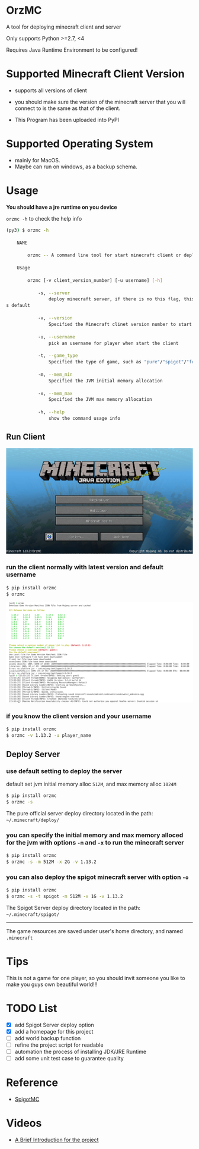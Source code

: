 # OrzMC

A tool for deploying minecraft client and server

Only supports Python >=2.7, <4

Requires Java Runtime Environment to be configured!

# Supported Minecraft Client Version

- supports all versions of client

- you should make sure the version of the minecraft server that you will connect to is the same as that of the client.

- This Program has been uploaded into PyPI

# Supported Operating System

- mainly for MacOS.
- Maybe can run on windows, as a backup schema.

# Usage

**You should have a jre runtime on you device**

`orzmc -h` to check the help info

```bash
(py3) $ orzmc -h 

    NAME

        orzmc -- A command line tool for start minecraft client or deploy minecraft server

    Usage

        orzmc [-v client_version_number] [-u username] [-h]

            -s, --server
                deploy minecraft server, if there is no this flag, this command line tool start minecraft a
s default
        
            -v, --version  
                Specified the Minecraft clinet version number to start

            -u, --username 
                pick an username for player when start the client

            -t, --game_type
                Specified the type of game, such as "pure"/"spigot"/"forge"

            -m, --mem_min
                Specified the JVM initial memory allocation

            -x, --mem_max
                Specified the JVM max memory allocation

            -h, --help 
                show the command usage info
```

## Run Client

![Minecraft-Client](screenshots/minecraft-client.png)

### run the client normally with latest version and default username

```bash
$ pip install orzmc
$ orzmc
```
![orzmc](screenshots/orzmc.png)

### if you know the client version and your username

```bash
$ pip install orzmc
$ orzmc -v 1.13.2 -u player_name
```

## Deploy Server

### use default setting to deploy the server

default set jvm initial memory alloc `512M`, and max memory alloc `1024M`

```bash
$ pip install orzmc
$ orzmc -s
```

The pure official server deploy directory located in the path: `~/.minecraft/deploy/`

### you can specify the initial memory and max memory alloced for the jvm with options `-m` and `-x` to run the minecraft server

```bash
$ pip install orzmc
$ orzmc -s -m 512M -x 2G -v 1.13.2
```

### you can also deploy the spigot minecraft server with option `-o`

```bash
$ pip install orzmc
$ orzmc -s -t spigot -m 512M -x 1G -v 1.13.2
```

The Spigot Server deploy directory located in the path: `~/.minecraft/spigot/`

---

The game resources are saved under user's home directory, and named `.minecraft`

# Tips

This is not a game for one player, so you should invit someone you like to make you guys own beautiful world!!!

# TODO List

- [x] add Spigot Server deploy option
- [x] add a homepage for this project
- [ ] add world backup function
- [ ] refine the project script for readable
- [ ] automation the process of installing JDK/JRE Runtime
- [ ] add some unit test case to guarantee quality

# Reference

- [SpigotMC](https://www.spigotmc.org/)

# Videos

- [A Brief Introduction for the project](https://youtu.be/gx-JeoW2K5I)
